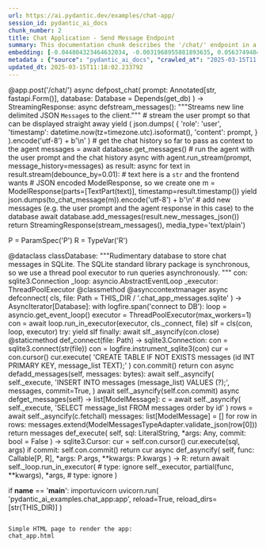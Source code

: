 ```yaml
---
url: https://ai.pydantic.dev/examples/chat-app/
session_id: pydantic_ai_docs
chunk_number: 2
title: Chat Application - Send Message Endpoint
summary: This documentation chunk describes the '/chat/' endpoint in a FastAPI application, which processes chat prompts. It features an asynchronous function that streams JSON-encoded messages, starting with the user's prompt and followed by chat history from a database. The agent processes the prompt alongside the chat history, sending back responses in real-time.
embedding: [-0.044804323464632034, -0.0031968955881893635, 0.05637494847178459, 0.008811771869659424, 0.031271275132894516, -0.015240605920553207, 0.0020277269650250673, -0.006983153987675905, -0.011201080866158009, -0.028365876525640488, 0.01282581128180027, -0.03868769109249115, 0.010767819359898567, 0.000537992746103555, -0.022300217300653458, -0.020732831209897995, -0.016833478584885597, 0.03769373893737793, -0.004297570325434208, 0.029257886111736298, 0.07360345870256424, -0.020516199991106987, 0.020363284274935722, -0.004173326306045055, -0.023701945319771767, -0.01898704282939434, -0.02177775464951992, 0.0413382314145565, -0.02465766854584217, -0.0643775463104248, -0.03511965647339821, -0.012271490879356861, 0.048474300652742386, -0.005836285650730133, 0.0021009990014135838, -0.001635880209505558, 0.02365097403526306, 0.03980907425284386, 0.03180648013949394, -0.038840606808662415, 0.006862095557153225, -0.04931533709168434, 0.046894170343875885, -0.0129341259598732, -0.022096330299973488, 0.04121080040931702, -0.042204756289720535, 0.07334860414266586, 0.042204756289720535, -0.0045396871864795685, -0.027677755802869797, 0.004453672096133232, -0.021624838933348656, -0.003931209910660982, -0.015291578136384487, -0.011226566508412361, -0.025791794061660767, 0.023039311170578003, 0.01093984954059124, 0.00539665250107646, 0.03173002228140831, 0.006664579268544912, 0.006556264124810696, -0.0034565336536616087, -0.03313175216317177, -0.006594493053853512, -0.042408641427755356, 0.008671598508954048, -0.028518792241811752, 0.038636721670627594, 0.009952268563210964, -0.041108857840299606, -0.03889157995581627, -0.03540000319480896, -0.012265119701623917, -0.014832830056548119, -0.027397410944104195, 0.026377972215414047, -0.030965445563197136, -0.04437106102705002, 0.00036576337879523635, 0.009767495095729828, -0.047174517065286636, 0.020732831209897995, -0.03438056260347366, -0.0007880737539380789, -0.06554989516735077, -0.010748704895377159, -0.0036795358173549175, 0.0009286447893828154, -0.035833265632390976, 0.026607345789670944, -0.054947737604379654, -0.012456264346837997, 0.06305227428674698, 0.0642756000161171, 0.005074892193078995, 0.01134125329554081, -0.008626998402178288, -0.004243412986397743, 0.03771922364830971, -0.03063412755727768, -0.0873149111866951, -0.008505940437316895, 0.03886609524488449, 0.008142765611410141, 0.024211665615439415, 0.010570303536951542, -0.062389638274908066, -0.04643542319536209, -0.05887257307767868, 0.001332437968812883, 0.017547085881233215, -0.027371924370527267, -0.012398920953273773, 0.002026134170591831, 0.040318794548511505, -0.04923887923359871, 0.026887690648436546, -0.016973651945590973, -0.017330454662442207, 0.006432020105421543, -0.02069460228085518, -0.010175270959734917, 0.00790064875036478, -0.020949462428689003, -0.010143413208425045, -0.027907129377126694, -0.03509417176246643, 0.006893952842801809, 0.0465373694896698, -0.02981857769191265, 0.015176891349256039, -0.04174600914120674, -0.03611360862851143, 0.013877106830477715, -0.03728596493601799, 0.004625702276825905, -0.030047951266169548, 0.009410691447556019, 0.03669978678226471, -0.027320953086018562, -0.02186695672571659, -0.0077477325685322285, -0.006103888154029846, -0.008263823576271534, -0.06305227428674698, 0.016527647152543068, -0.02974211797118187, -0.05081900954246521, 0.02474687062203884, 0.021854212507605553, -0.03134773299098015, 0.004957019817084074, 0.005215065088123083, 0.02645443007349968, 0.020745573565363884, 0.040114905685186386, -0.010735961608588696, -0.05780216306447983, -0.011723542585968971, 0.009289633482694626, -0.020235855132341385, -0.04284190386533737, -0.03960518538951874, -0.04118531569838524, -0.023523543030023575, -0.010506588034331799, -0.03748985007405281, -0.020860260352492332, -0.01557192299515009, -0.013087041676044464, 0.018617495894432068, 0.02524384669959545, 0.0596371553838253, -0.017878403887152672, 0.03359049931168556, -0.05571231618523598, -0.027983587235212326, -0.007448272779583931, -0.010009611956775188, 0.005587797611951828, 0.00870345626026392, -0.03183196857571602, -0.03155162185430527, -0.001091117737814784, 0.040726568549871445, -0.005651512183248997, -0.03657235577702522, 0.017865659669041634, -0.018948813900351524, 0.03731144964694977, 0.0031459236051887274, 0.004415443167090416, -0.008002592250704765, -0.017368683591485023, 0.03669978678226471, -0.01550820842385292, -0.0030025651212781668, 0.035145144909620285, 0.01680799201130867, 0.04533952847123146, -0.009576350450515747, -0.05612009018659592, -0.002222057431936264, -0.06182894483208656, 0.0008991766371764243, 0.02984406240284443, -0.02156112529337406, -0.0037496222648769617, 0.018069548532366753, -0.039324842393398285, 0.02872268110513687, 0.010952592827379704, -0.031780995428562164, -0.0504876933991909, -0.008034450002014637, 0.023842118680477142, -0.05469287559390068, -0.028697194531559944, -0.037133049219846725, 0.0202740840613842, 0.03827991709113121, -0.022338446229696274, 0.02943628653883934, 0.06871015578508377, 0.028518792241811752, -0.019509505480527878, -0.02376566082239151, 0.057037584483623505, 0.03499222546815872, -0.04378488287329674, -0.024402810260653496, -0.026123112067580223, 0.06498920917510986, -0.05058963596820831, 0.013685962185263634, -0.0075183589942753315, 0.026913177222013474, 0.0413382314145565, 0.016960907727479935, 0.0030949516221880913, 0.024593954905867577, 0.001609597820788622, 0.02017213962972164, 0.024695897474884987, -0.026811232790350914, -0.04567084461450577, 0.03947775810956955, 0.06590670347213745, 0.02913045510649681, -0.026581859216094017, -0.00791339110583067, -0.0023924948181957006, 0.0012774838833138347, -0.03848380595445633, -0.02775421366095543, -0.014756372198462486, 0.003332289634272456, -0.026530887931585312, -0.00939794909209013, 0.01899978518486023, -0.03708207607269287, 0.021255293861031532, 0.0425870455801487, -0.029971493408083916, 0.04044622182846069, -0.04592570662498474, -0.026607345789670944, -0.00985032506287098, -0.0012066010385751724, -0.0039025379810482264, 0.025307562202215195, 0.005227808374911547, -0.058209940791130066, 0.018158748745918274, -0.016336502507328987, -0.00014186522457748652, 0.0664164200425148, 0.001127753872424364, -0.012660152278840542, -0.007365443278104067, 0.0013141200179234147, 0.022440390661358833, -0.0053647952154278755, 0.031780995428562164, 0.023052053526043892, -0.012475378811359406, 0.012857668101787567, 0.011519655585289001, -0.007180670276284218, 0.050462208688259125, -0.008295681327581406, -0.04019136354327202, 0.0237784031778574, 0.056527867913246155, 0.05209330841898918, 0.04024233669042587, -0.02553693577647209, -0.00587132852524519, 0.02097494713962078, 0.021917928010225296, 0.0006526795914396644, -0.015966955572366714, -0.04819395765662193, 0.006489363498985767, 0.005288337357342243, 0.005747084505856037, 0.044218145310878754, -0.04686868563294411, -0.031475163996219635, 0.08695810288190842, -0.0244537815451622, -0.042408641427755356, -0.025422248989343643, 0.003619006834924221, 0.03014989383518696, 0.028518792241811752, -0.009136717766523361, -0.0064638773910701275, -0.028799138963222504, -0.013010583817958832, 0.04990151524543762, -0.034074731171131134, -0.054743848741054535, -0.0321887731552124, 0.027907129377126694, -0.03338661044836044, -0.02167581208050251, 0.018948813900351524, 0.003845194587484002, -0.06147214397788048, 0.010035097599029541, 0.025906480848789215, 0.010022355243563652, -0.021726783365011215, -0.03012440912425518, -0.0036890930496156216, 0.025205617770552635, 0.049570199102163315, 0.003931209910660982, 0.023408856242895126, -0.0365978442132473, -0.0004647205932997167, -0.022809937596321106, -0.000136091053718701, 0.02534579113125801, 0.041822466999292374, -0.03122030384838581, -0.011303024366497993, -0.03223974257707596, 0.027983587235212326, 0.015304320491850376, -0.05092095583677292, 0.019127216190099716, -0.032469116151332855, -0.04284190386533737, -0.012806696817278862, -0.008282938040792942, 0.014603456482291222, -0.01391533575952053, 0.0078114476054906845, -0.011207452043890953, -0.039834558963775635, 0.041032399982213974, 0.021446438506245613, -0.020044710487127304, -0.07890453934669495, -0.02625054121017456, -0.010857020504772663, 0.003975810017436743, -0.004600216168910265, -0.007894276641309261, -0.005947786848992109, -0.03323369473218918, -0.028416849672794342, -0.005087635479867458, 0.035068683326244354, 0.003548920387402177, 0.033666957169771194, -0.006556264124810696, -0.0134693318977952, 0.021701296791434288, -0.001416063867509365, -0.0007279427954927087, 0.030685098841786385, 0.004141469020396471, 0.036827217787504196, -0.05438704416155815, 0.026123112067580223, 0.04760777950286865, -0.035935208201408386, 0.018260693177580833, -0.018757669255137444, 0.029283370822668076, 0.03361598402261734, 0.026276027783751488, -0.010188013315200806, 0.029512744396924973, 0.0013021734775975347, 0.020044710487127304, -0.022019872441887856, 0.021344494074583054, 0.004125540144741535, -0.010876134969294071, -0.0029595575761049986, 0.02316674031317234, 0.014284882694482803, 0.01611987128853798, -0.009691037237644196, -0.006836609449237585, -0.0483468733727932, 0.01631101593375206, 0.004151026252657175, -0.052348166704177856, -0.03647041320800781, -0.02803455851972103, -0.016043413430452347, 0.013061556033790112, 0.0664164200425148, 0.024925271049141884, -0.06906695663928986, -0.010812419466674328, 0.012500864453613758, -0.011360367760062218, 0.04454946517944336, 0.0522971972823143, -0.041032399982213974, 0.01970065012574196, 0.011704428121447563, -0.0018142820335924625, -0.046206049621105194, 0.02077106013894081, 0.040216848254203796, 0.007785961497575045, -0.010627646930515766, -0.002210907405242324, -0.0067665232345461845, -0.009678294882178307, -0.05397927016019821, 0.010602160356938839, -0.003555291797965765, -0.03012440912425518, 0.022529590874910355, -0.018732182681560516, -0.01780194602906704, -0.007664903532713652, -0.010901620611548424, -0.011850972659885883, -0.006275918334722519, -0.012137689627707005, -0.033947303891181946, 0.008856371976435184, -0.04307127743959427, -0.006728294305503368, -0.06707905232906342, 0.08068855851888657, 0.03491576761007309, 0.010729590430855751, 0.002497624373063445, 0.03731144964694977, 0.06086048111319542, -0.032978836447000504, 0.02388034760951996, 0.019356589764356613, -0.0417969785630703, 0.058821603655815125, 0.03631749749183655, 0.0037082075141370296, 0.003271760419011116, 0.035247087478637695, 0.0010465173982083797, -0.011500541120767593, 0.032061342149972916, -0.05102289840579033, -0.04745486378669739, 0.03114384599030018, 0.037234991788864136, -0.007957992143929005, 0.039426784962415695, 0.02526933327317238, -0.0026632831431925297, 0.011557884514331818, -0.010213499888777733, -0.02515464462339878, 0.04770972207188606, 0.011895573697984219, -0.03769373893737793, -0.005575054325163364, -0.0055304537527263165, 0.008168251253664494, 0.033565014600753784, -0.0028655780479311943, -0.01471814326941967, 0.0003902538155671209, -0.03677624464035034, -0.04954471066594124, -0.04324967786669731, 0.012838553637266159, -0.04467689245939255, 0.023090282455086708, 0.027907129377126694, -0.030455725267529488, 0.004928348120301962, 0.004045896697789431, -0.030200866982340813, -0.04786263778805733, 0.030251838266849518, 0.0318574532866478, 0.008168251253664494, -0.006298218388110399, -0.03720950707793236, 0.006543520838022232, -0.00162313727196306, -0.0017585314344614744, -0.007575702387839556, -0.03043024055659771, 0.029589202255010605, -0.031067388132214546, -0.005473110359162092, -0.0018222463550046086, 0.01917818747460842, 0.025294817984104156, -0.03741339221596718, -0.001956047723069787, -0.0017505671130493283, -0.02148466743528843, -0.013405616395175457, 0.011570626869797707, -0.022236503660678864, 0.04498272389173508, 0.005176836159080267, 0.019229158759117126, 0.013380130752921104, -0.01471814326941967, 0.005982829723507166, -0.05069158226251602, -0.015852268785238266, 0.002234800485894084, -0.02783067151904106, -0.018923327326774597, 0.011048165149986744, -0.01851555146276951, -0.014501512981951237, -0.002742926822975278, 0.008569655008614063, 0.01999373733997345, -0.00825108028948307, 0.003015307942405343, -0.010366415604948997, 0.020911233499646187, 0.009283262304961681, -0.007957992143929005, -0.03560389205813408, 0.029487259685993195, 0.007887905463576317, -0.007397300563752651, -0.00215197098441422, 0.013290929608047009, 0.029206912964582443, 0.02059265784919262, 0.004931533709168434, 0.022618792951107025, -0.024033263325691223, -0.03718401864171028, 0.013826134614646435, 0.0134693318977952, 0.005721598863601685, -0.07034125924110413, 0.0134693318977952, 0.009143088944256306, -0.02189244143664837, -0.0350177139043808, 0.012787582352757454, -0.009792981669306755, -0.026913177222013474, -0.012233261950314045, 0.005285151768475771, -0.042306698858737946, 0.01970065012574196, -0.014297625049948692, -0.015495465137064457, -0.017929375171661377, 0.02345982939004898, -0.0423576720058918, -0.009359720163047314, -0.011475054547190666, -0.0019687905441969633, 0.014374082908034325, 1.1766102943511214e-05, 0.018553780391812325, 0.01849006675183773, -0.029104970395565033, -0.0025708964094519615, -0.023829376325011253, -0.00985032506287098, -0.005504968110471964, 0.018948813900351524, -0.046996116638183594, -0.001898704213090241, 0.027779700234532356, -0.022402161732316017, -0.03180648013949394, 0.01910172961652279, 0.013354644179344177, 0.019343845546245575, 0.022911880165338516, -0.024033263325691223, -0.00272381235845387, -0.003835637355223298, 0.01248174998909235, 0.025677107274532318, -0.031780995428562164, -0.0538773275911808, 0.003778293961659074, 0.020567171275615692, -0.0024068306665867567, 0.028263933956623077, 0.02158661000430584, -0.011557884514331818, -0.03132224828004837, 0.0160943865776062, 0.01978985033929348, 0.039732616394758224, 0.002539039123803377, 0.038432832807302475, -0.014501512981951237, -0.02298833802342415, -0.005304266232997179, 0.013214471749961376, 0.03198488429188728, 0.008174622431397438, 0.027193522080779076, 0.025931967422366142, -0.024887042120099068, -0.011449568904936314, 0.046384453773498535, -0.00031439325539395213, 0.002499217167496681, -0.00440270034596324, 0.016043413430452347, 0.0279581006616354, 2.630728886288125e-05, 0.010691361501812935, 0.020809289067983627, -0.0019958694465458393, -0.010532074607908726, -0.0015172112034633756, 0.021140607073903084, -0.005304266232997179, -0.010876134969294071, -0.032086826860904694, 0.026403456926345825, 0.0006096720462664962, 0.017534341663122177, -0.030277324840426445, -0.009436178021132946, -0.03091447241604328, 0.012475378811359406, 0.03748985007405281, -0.025333046913146973, 0.011819114908576012, -0.017521599307656288, 0.05058963596820831, -0.02277170866727829, 0.025027215480804443, -0.005195950623601675, 0.00713606970384717, -0.001999055268242955, 0.020223110914230347, 0.023893089964985847, 0.012449893169105053, 0.024823328480124474, -0.010047840885818005, 0.026428943499922752, -0.012946869246661663, 0.006046544760465622, -0.0019910908304154873, 0.0047244601882994175, 0.018859611824154854, 0.002707883482798934, -0.006298218388110399, -0.06391879171133041, 0.0042561558075249195, 0.0564768947660923, -0.010837906040251255, -0.011430454440414906, 0.006772894877940416, 0.0004563580150716007, 0.018158748745918274, -0.007461015600711107, -0.015775810927152634, -0.0019815335981547832, 0.015023975633084774, -0.003657235763967037, 0.012641037814319134, -0.015176891349256039, 0.00984395295381546, 0.031169332563877106, -0.030990930274128914, 0.011526026763021946, -0.006569006945937872, 0.020618144422769547, -0.007461015600711107, -0.03211231529712677, -0.025116415694355965, -0.005431695841252804, -0.04205184057354927, 0.03708207607269287, -0.01550820842385292, -0.014654428698122501, -0.009582722559571266, -0.024593954905867577, 0.028518792241811752, -0.03458445146679878, 0.01730496808886528, -0.03254557400941849, 0.00277159851975739, 0.026785748079419136, -0.02265702188014984, -0.012819439172744751, 0.0033832616172730923, 0.012316091917455196, -0.03427862003445625, 0.025231104344129562, -0.06524406373500824, 0.00865885615348816, 0.05423412844538689, -0.006110259797424078, 0.026785748079419136, -0.007977106608450413, 0.017980346456170082, 0.06300129741430283, -0.009531750343739986, -0.012118575163185596, -0.02584276720881462, -0.025014473125338554, 0.013711447827517986, -0.01967516355216503, -0.006696437019854784, 0.005670626647770405, -0.01810777746140957, -0.005466739181429148, 0.0017489742022007704, -0.007690389174968004, 0.017139310017228127, -0.02247861959040165, 0.08043369650840759, -0.004055453930050135, 0.023192226886749268, -0.03331015259027481, 0.008932829834520817, -0.031092874705791473, -0.008875486440956593, -0.029461773112416267, 0.02375291846692562, 0.026174083352088928, 0.03155162185430527, -0.0504876933991909, 0.030863501131534576, -0.03091447241604328, 0.03771922364830971, -0.025524191558361053, 0.021854212507605553, -0.0059414152055978775, -0.029461773112416267, 0.015699353069067, -0.036929160356521606, -0.016986394301056862, -0.004928348120301962, -0.011201080866158009, -0.016757020726799965, -0.003956695552915335, 0.003822894534096122, 0.041924409568309784, -0.049289852380752563, -0.024823328480124474, 0.03868769109249115, 0.029665660113096237, 0.004154211841523647, -0.013023327104747295, -0.01039190124720335, 0.0015785368159413338, -0.005230993963778019, 0.012016631662845612, -0.006432020105421543, 0.0008067900198511779, -0.006212203297764063, -0.003838823176920414, -0.00020159795531071723, -0.025396762415766716, -0.021459180861711502, -0.01840086467564106, -0.02585550956428051, 0.03489028289914131, -0.014743629842996597, 0.016272787004709244, -0.09582722187042236, -0.027473868802189827, -0.023727431893348694, -0.012195033021271229, 0.035654861479997635, 0.0014447355642914772, -0.021204320713877678, -0.0022666577715426683, -0.006323704496026039, -0.03641944006085396, 0.011615227907896042, -0.006033801939338446, -0.005759827792644501, -0.03114384599030018, 0.029410801827907562, -0.01619632914662361, 0.029589202255010605, 0.006556264124810696, 0.03165356442332268, 0.009780238382518291, -0.017840174958109856, -0.0058872574009001255, -0.060503676533699036, 0.04146566241979599, -0.008136393502354622, -0.023141253739595413, 0.0019687905441969633, 0.010621274821460247, 0.022516848519444466, -0.023816632106900215, 0.031755510717630386, 0.012067603878676891, 0.01550820842385292, -0.014794601127505302, -0.03239265829324722, 0.05362246558070183, -0.018757669255137444, 0.03825443238019943, 0.013278186321258545, 0.0029229214414954185, 0.0015028753550723195, -0.041312746703624725, -0.004428185988217592, 0.0001931358128786087, 0.039528727531433105, 0.024441039189696312, -0.042026352137327194, 0.01800583302974701, -0.035247087478637695, -0.025485962629318237, 0.010264471173286438, -0.008499568328261375, -0.0078114476054906845, 0.030506698414683342, -0.003309989348053932, 0.06758877635002136, -0.051965877413749695, 0.03341209888458252, 0.01808229088783264, 0.010028726421296597, -0.014106480404734612, -0.004979319870471954, 0.022809937596321106, -0.020847517997026443, -0.0010449244873598218, -0.01819697767496109, -0.010500216856598854, -0.003934395499527454, -0.027881642803549767, 0.011780885979533195, -0.0031172519084066153, 0.06447948515415192, -0.001122975256294012, -0.002841684967279434, 0.034151189029216766, 0.029410801827907562, 0.029003025963902473, 0.02565162256360054, 0.011277538724243641, -0.005807613953948021, 0.009952268563210964, -0.029283370822668076, -0.011347625404596329, 0.021229807287454605, -0.011385854333639145, 0.0028846925124526024, 0.046894170343875885, -0.005431695841252804, -0.004829590208828449, 0.014144709333777428, 0.040930457413196564, 0.003507505636662245, -0.004657559562474489, 0.02844233438372612, 0.024734126403927803, 0.00328131765127182, -0.03369244188070297, 0.0058235423639416695, 0.030455725267529488, -0.03430410474538803, 0.045900218188762665, -0.02635248564183712, 0.009716523811221123, 0.005371166858822107, -0.0026234614197164774, 0.014730886556208134, -0.00019333492673467845, -0.0032112314365804195, -0.0023112583439797163, -0.00954449363052845, -0.017725488170981407, 0.013596761040389538, 0.005979644134640694, 0.005186393391340971, -0.029104970395565033, -0.028697194531559944, 0.04108337312936783, 0.002822570502758026, -0.030455725267529488, 0.006645464804023504, -0.004523758310824633, 0.004552430007606745, 0.020860260352492332, -0.0023526728618890047, -0.03552743420004845, 0.011576998978853226, -0.01680799201130867, -0.03629201278090477, 0.022950109094381332, -0.02017213962972164, 0.002752484055235982, 0.014590714126825333, -0.000570646661799401, 0.04760777950286865, -0.016948165372014046, -0.019356589764356613, 0.03606263920664787, -0.009149461053311825, 0.007410043850541115, -0.00494746258482337, 0.004170140717178583, -0.033259183168411255, 0.0059414152055978775, -0.014565227553248405, -0.025511449202895164, -0.018744925037026405, -0.006874838378280401, 0.02892656810581684, -0.03568034991621971, -0.0207838024944067, 0.04164406284689903, -0.0279581006616354, -0.013533046469092369, 0.0006626350223086774, 0.005113121122121811, 0.014730886556208134, -0.017343197017908096, -0.025575164705514908, -0.04164406284689903, -0.02574082277715206, 0.0018684397218748927, 0.06611058861017227, 0.017470628023147583, -0.011576998978853226, 0.004979319870471954, -0.020720088854432106, -0.02179049886763096, -0.013214471749961376, -0.04635896533727646, 0.025995682924985886, -0.006320518907159567, 0.04954471066594124, 0.007008639629930258, -0.01039827335625887, 0.03170453757047653, 0.03274946287274361, 0.05448899045586586, 0.02069460228085518, 0.002177456859499216, 0.012806696817278862, -0.029895035549998283, 0.026428943499922752, 0.004759503528475761, 0.007250756490975618, 0.02974211797118187, 0.03858574852347374, -0.0006809530896134675, 0.024925271049141884, -0.011653456836938858, -0.028595250099897385, 0.005285151768475771, 0.008231965824961662, -0.01970065012574196, -0.0036859074607491493, -0.003088580211624503, 0.004695788491517305, 0.03703110292553902, -0.013443845324218273, -0.021828727796673775, -0.0012161582708358765, 0.03929935395717621, 0.032367173582315445, 0.03769373893737793, -0.015622895210981369, -0.00034644981496967375, 0.05994298681616783, -0.025524191558361053, 0.007034125737845898, -0.013545789755880833, -0.0069321817718446255, -0.02077106013894081, -0.026887690648436546, 0.0025963825173676014, -0.013252700679004192, 0.0070596118457615376, -0.002749298233538866, -0.023204969242215157, -0.003265389008447528, -0.005011177621781826, -0.0159287266433239, -0.005632397718727589, -0.033666957169771194, -0.016158100217580795, 0.007970734499394894, -0.02762678451836109, 0.017763717100024223, -0.03331015259027481, 0.020847517997026443, -0.019879050552845, 0.01506220456212759, 0.01968790590763092, -0.012265119701623917, -0.023001082241535187, 0.010825162753462791, 0.05555940046906471, -0.03427862003445625, -0.009627322666347027, -0.03190842643380165, 0.06295032799243927, 0.041924409568309784, 0.02458121068775654, 0.009519007056951523, -0.0017840174259617925, -0.037948597222566605, 0.0003769134928006679, 0.03170453757047653, 0.03562937676906586, -0.00019851175602525473, -0.006279103923588991, 0.006983153987675905, 0.019420303404331207, 0.009684666059911251, -0.0032335314899683, 0.021408209577202797, 0.03410021960735321, 0.001935340347699821, 0.0014399569481611252, 0.023243198171257973, -0.018439093604683876, -0.01719028130173683, 0.018770411610603333, 0.017725488170981407, 0.010404644533991814, -0.016553133726119995, -0.011315767653286457, -0.01476911548525095, -0.026301514357328415, 0.020936718210577965, 0.017776459455490112, 0.03353952616453171, -0.022797193378210068, -0.007511987816542387, 0.008525054901838303, -0.005520896520465612, 0.0015514580300077796, -0.03473736718297005, -0.018413608893752098, -0.018642982468008995, -0.009780238382518291, 0.018158748745918274, -0.03667430207133293, -0.012507236562669277, -0.03348855674266815, -0.027524840086698532, 0.02546047791838646, 0.0029595575761049986, 0.025779051706194878, -0.028467820957303047, -0.002981857629492879, 0.041032399982213974, 0.025422248989343643, 0.021051404997706413, -0.021306265145540237, -0.02297559566795826, 0.027677755802869797, -0.01123293861746788, 0.008079050108790398, 0.03043024055659771, 0.0020707345101982355, 0.0031618522480130196, 3.422187364776619e-05, -0.005253294017165899, 0.019458532333374023, -0.0001986113202292472, 0.009595464915037155, 0.01590324006974697, 0.008684341795742512, -0.02037602663040161, 0.04347905144095421, 0.014144709333777428, -0.02895205467939377, -0.001667737727984786, 0.026479914784431458, -0.01452699862420559, 0.019165445119142532, 0.0007848879904486239, -0.005253294017165899, -0.03331015259027481, -0.01068499032407999, -0.0241734366863966, -0.016578618437051773, 0.02345982939004898, -0.018247948959469795, 0.010015983134508133, -0.0036636071745306253, 0.026607345789670944, 0.017942117527127266, -0.004765875171869993, 0.022045357152819633, -0.005686555523425341, 0.046206049621105194, 0.005743898916989565, -0.024020520970225334, -0.011175595223903656, -0.06402073800563812, -0.014501512981951237, -0.06534601002931595, 0.0017951675690710545, -0.011991146020591259, -0.01878315396606922, -0.029283370822668076, -0.022032614797353745, -0.014641685411334038, 0.007416415028274059, 0.013290929608047009, -0.01620907336473465, -0.002985043451189995, 0.016056157648563385, -0.003867494873702526, 0.014157452620565891, 0.06498920917510986, 0.008365767076611519, -0.019917279481887817, 0.004182883538305759, 0.01838812232017517, 0.0016852592816576362, 0.01422116719186306, -0.003018493764102459, -0.032774947583675385, -0.02268250659108162, -0.020070195198059082, 0.03331015259027481, 0.017368683591485023, -0.00800896342843771, 0.019356589764356613, -0.021000433713197708, 0.025294817984104156, -0.006944925058633089, 0.005281965713948011, -0.013520303182303905, 0.0321887731552124, 0.02467041276395321, 0.008295681327581406, -0.0044855293817818165, -0.02974211797118187, 0.0002472934720572084, 0.010653132572770119, -0.04049719497561455, 0.026097625494003296, 0.10117927193641663, 0.027703242376446724, -0.042026352137327194, 0.004380399826914072, -0.005737527273595333, -0.02487429976463318, 0.02974211797118187, -0.006569006945937872, -0.010882506147027016, 0.015495465137064457, -0.03282592073082924, 0.0018748111324384809, -0.007951620034873486, 0.02376566082239151, -0.012112203985452652, -0.004482343792915344, 0.026607345789670944, -0.016361989080905914, -0.01759805716574192, 0.02385486103594303, -0.007690389174968004, 0.036241039633750916, 0.002954778727144003, 0.024492010474205017, -0.008977430872619152, -0.016158100217580795, -0.03269848972558975, 0.005683369934558868, 0.04342808201909065, -0.0033928188495337963, 0.008601512759923935, -0.04324967786669731, 0.001090321340598166, 0.008454968221485615, 0.018362635746598244, -0.01739417016506195, 0.003603077959269285, 0.00844859704375267, -0.010767819359898567, -0.049391794949769974, 0.004794546868652105, -0.025702593848109245, 0.01550820842385292, 0.007613931316882372, 0.0097993528470397, -0.008773542940616608, 0.037234991788864136, 0.0037050219252705574, -0.00658812141045928, 0.030073435977101326, 0.03641944006085396, -0.011850972659885883, -0.008894600905478, 0.0050175487995147705, 0.008512311615049839, -0.027320953086018562, 0.026021167635917664, 0.033565014600753784, -0.021599354222416878, -0.021663067862391472, -0.018273435533046722, 0.03318272531032562, 0.0040076677687466145, -0.0023574514780193567, -0.006619978696107864, 0.0318574532866478, 0.03091447241604328, -0.007671274710446596, 0.02813650295138359, 0.00489967642351985, 0.007027754094451666, -0.0015618116594851017, 0.015763068571686745, 0.013851621188223362, -0.006052916403859854, -0.0078114476054906845, 0.03443153575062752, -0.03371793031692505, -0.03292786329984665, 0.021344494074583054, -0.0013125271070748568, -0.010079698637127876, -0.0033832616172730923, 0.02356177195906639, 0.0018397679086774588, 0.006753780413419008, -0.01690993644297123, -0.014093737117946148, -0.021025920286774635, 0.009181317873299122, -0.027575811371207237, 0.012328834272921085, 0.03573131933808327, 0.0026154969818890095, -0.014539741910994053, -0.004068196751177311, 0.005626026540994644, 0.020057452842593193, -0.006384233944118023, 0.007734989747405052, -0.013762420043349266, -0.0033737043850123882, -0.014781858772039413, 0.021917928010225296, -2.862193105102051e-05, -0.018872356042265892, -0.016030671074986458, -0.005039849318563938, -0.00999049749225378, -0.004463229328393936, -0.030583156272768974, 0.009671922773122787, 0.0228736512362957, 0.0311183612793684, -0.023408856242895126, 0.016655076295137405, -6.65522093186155e-05, 0.0025549677666276693, -0.0054221386089921, 0.013685962185263634, 0.00494746258482337, 0.010251728817820549, 0.0034501622430980206, -0.005724784452468157, -0.008512311615049839, 0.0318574532866478, 0.006119817029684782, 0.026479914784431458, -0.05540648475289345, 0.014284882694482803, -0.019356589764356613, 0.015215120278298855, 2.0234461771906354e-05, 0.014042765833437443, -0.010207127779722214, 0.015215120278298855, 0.03960518538951874, -0.0034055619034916162, -0.01809503324329853, -0.0064001623541116714, -0.012736610136926174, -0.01857926696538925, -0.028391363099217415, -0.019114471971988678, 0.0019018900347873569, 0.050079915672540665, 0.0037400650326162577, -0.008499568328261375, 0.03022635169327259, 0.005030292086303234, -0.012864040210843086, 0.015253349207341671, 0.011475054547190666, 0.00768401799723506, 0.007155184168368578, 0.008193736895918846, 0.007613931316882372, -0.008741685189306736, 0.0020930347964167595, -0.01849006675183773, -0.027677755802869797, 0.024109721183776855, 0.03331015259027481, -0.016234558075666428, -0.024708641692996025, -0.003093358827754855, 0.013074299320578575, 0.00805993564426899, 0.0047149029560387135, 0.015419007278978825, 0.022644277662038803, -0.052169766277074814, -0.021166091784834862, 0.01850280910730362, 0.002515146043151617, 0.00328131765127182, 0.010334557853639126, -0.029181428253650665, 0.019853565841913223, -0.01611987128853798, 0.008505940437316895, -0.012539093382656574, -0.003322732402011752, 0.012456264346837997, -0.002580453874543309, 0.04500821232795715, 0.026683803647756577, -0.0061707887798547745, 0.0006180346244946122, -0.004380399826914072, -0.04342808201909065, -0.0015339363599196076, 0.025817280635237694, -0.025218360126018524, -0.03359049931168556, 0.001134125399403274, 0.006301404442638159, 0.01731771230697632, 0.004514201078563929, -0.0017346383538097143, -0.021663067862391472, 0.023026566952466965, -0.021344494074583054, 0.00846133939921856, 0.018872356042265892, -0.005673812702298164, -0.007677646353840828, -0.019241902977228165, -0.00805993564426899, 0.022019872441887856, -0.008671598508954048, -0.007741361390799284, 0.030200866982340813, -0.004482343792915344, 0.016858965158462524, -0.009914039634168148, 0.013991793617606163, -0.007180670276284218, 0.01213131844997406, -0.012857668101787567, 0.030888987705111504, 0.04962116852402687, 0.047964584082365036, 0.0054221386089921, -0.01600518450140953, 0.005371166858822107, -0.005055777728557587, 0.017967604100704193, 0.024033263325691223, -6.933973781997338e-05, -0.014093737117946148, 0.0013220843393355608, -0.019445789977908134, 0.017075594514608383, 0.010340929962694645, 0.014399569481611252, -0.014131966978311539, 0.016782507300376892, -0.028595250099897385, -0.02474687062203884, 0.03751533851027489, -0.012781210243701935, 0.002519924659281969, 0.00604017311707139, 0.012443521060049534, -0.024593954905867577, -0.026123112067580223, 0.0108442772179842, -0.023396113887429237, 0.023243198171257973, -0.035068683326244354, -0.007671274710446596, -0.03361598402261734, -0.04174600914120674, 0.000818736560177058, 0.038127001374959946, 0.017343197017908096, -0.010512960143387318, 0.021000433713197708, 0.008646112866699696, 0.023396113887429237, 0.059331320226192474, -0.003485205350443721, 0.013660476543009281, -0.009404320269823074, 0.05744536221027374, -0.0019066686509177089, 0.008187365718185902, -0.001353145344182849, -0.0228736512362957, -0.021408209577202797, -0.016260044649243355, 0.0005077281966805458, 0.009691037237644196, -0.011124623008072376, 0.005479482002556324, 0.00763304578140378, 0.005205507855862379, 0.0019926836248487234, -0.049289852380752563, 0.01391533575952053, -0.0015809261240065098, -0.013940821401774883, -0.008818143047392368, 0.014182938262820244, 0.026530887931585312, 0.030481211841106415, 0.0072252703830599785, 0.028671707957983017, -0.006543520838022232, 0.011118251830339432, 0.0013109341962262988, 0.0031905239447951317, 0.014756372198462486, 0.005272408481687307, -0.00016197524382732809, 0.02376566082239151, -0.030506698414683342, 0.013443845324218273, 0.016158100217580795, -0.009308747947216034, -0.00025824448675848544, 0.007856047712266445, 0.04546695947647095, 0.017789201810956, 0.016260044649243355, -0.01800583302974701, -0.002836906351149082, 0.02298833802342415, -0.014667171984910965, 0.002484881319105625, -0.04661382734775543, -0.015189633704721928, -0.026530887931585312, -0.012379806488752365, -1.987357609323226e-05, 0.023103024810552597, -0.0038834235165268183, 0.0021264851093292236, -0.01496026013046503, -0.028493307530879974, -0.015151404775679111, 0.02895205467939377, -0.014679914340376854, -0.013061556033790112, -0.022045357152819633, 0.0011612041853368282, -0.01650216057896614, 0.001678887871094048, -0.035935208201408386, 0.010818791575729847, 0.019879050552845, 0.0054922248236835, -0.006084773689508438, 0.015113175846636295, -0.03529806062579155, 0.031373221427202225, -0.01144319772720337, -0.0006869263597764075, 0.025333046913146973, 0.010704104788601398, -0.015444493852555752, -0.014858316630125046, 0.04612959176301956, -0.02187969908118248, 0.002489659935235977, -0.03746436536312103, -0.03799957036972046, -0.009315119124948978, 0.015431750565767288, -0.02686220593750477, 0.016833478584885597, 0.009882181882858276, 0.042332183569669724, 0.0020404700189828873, -0.004055453930050135, -0.034074731171131134, -0.014603456482291222, 0.01263466663658619, -0.028085531666874886]
metadata : {"source": "pydantic_ai_docs", "crawled_at": "2025-03-15T11:18:02.233792", "url_path": "/examples/chat-app/", "chunk_size": 3664}
updated_dt: 2025-03-15T11:18:02.233792
---
```

@app.post('/chat/')
async defpost_chat(
  prompt: Annotated[str, fastapi.Form()], database: Database = Depends(get_db)
) -> StreamingResponse:
  async defstream_messages():
"""Streams new line delimited JSON `Message`s to the client."""
    # stream the user prompt so that can be displayed straight away
    yield (
      json.dumps(
        {
          'role': 'user',
          'timestamp': datetime.now(tz=timezone.utc).isoformat(),
          'content': prompt,
        }
      ).encode('utf-8')
      + b'\n'
    )
    # get the chat history so far to pass as context to the agent
    messages = await database.get_messages()
    # run the agent with the user prompt and the chat history
    async with agent.run_stream(prompt, message_history=messages) as result:
      async for text in result.stream(debounce_by=0.01):
        # text here is a `str` and the frontend wants
        # JSON encoded ModelResponse, so we create one
        m = ModelResponse(parts=[TextPart(text)], timestamp=result.timestamp())
        yield json.dumps(to_chat_message(m)).encode('utf-8') + b'\n'
    # add new messages (e.g. the user prompt and the agent response in this case) to the database
    await database.add_messages(result.new_messages_json())
  return StreamingResponse(stream_messages(), media_type='text/plain')

P = ParamSpec('P')
R = TypeVar('R')

@dataclass
classDatabase:
"""Rudimentary database to store chat messages in SQLite.
  The SQLite standard library package is synchronous, so we
  use a thread pool executor to run queries asynchronously.
  """
  con: sqlite3.Connection
  _loop: asyncio.AbstractEventLoop
  _executor: ThreadPoolExecutor
  @classmethod
  @asynccontextmanager
  async defconnect(
    cls, file: Path = THIS_DIR / '.chat_app_messages.sqlite'
  ) -> AsyncIterator[Database]:
    with logfire.span('connect to DB'):
      loop = asyncio.get_event_loop()
      executor = ThreadPoolExecutor(max_workers=1)
      con = await loop.run_in_executor(executor, cls._connect, file)
      slf = cls(con, loop, executor)
    try:
      yield slf
    finally:
      await slf._asyncify(con.close)
  @staticmethod
  def_connect(file: Path) -> sqlite3.Connection:
    con = sqlite3.connect(str(file))
    con = logfire.instrument_sqlite3(con)
    cur = con.cursor()
    cur.execute(
      'CREATE TABLE IF NOT EXISTS messages (id INT PRIMARY KEY, message_list TEXT);'
    )
    con.commit()
    return con
  async defadd_messages(self, messages: bytes):
    await self._asyncify(
      self._execute,
      'INSERT INTO messages (message_list) VALUES (?);',
      messages,
      commit=True,
    )
    await self._asyncify(self.con.commit)
  async defget_messages(self) -> list[ModelMessage]:
    c = await self._asyncify(
      self._execute, 'SELECT message_list FROM messages order by id'
    )
    rows = await self._asyncify(c.fetchall)
    messages: list[ModelMessage] = []
    for row in rows:
      messages.extend(ModelMessagesTypeAdapter.validate_json(row[0]))
    return messages
  def_execute(
    self, sql: LiteralString, *args: Any, commit: bool = False
  ) -> sqlite3.Cursor:
    cur = self.con.cursor()
    cur.execute(sql, args)
    if commit:
      self.con.commit()
    return cur
  async def_asyncify(
    self, func: Callable[P, R], *args: P.args, **kwargs: P.kwargs
  ) -> R:
    return await self._loop.run_in_executor( # type: ignore
      self._executor,
      partial(func, **kwargs),
      *args, # type: ignore
    )

if __name__ == '__main__':
  importuvicorn
  uvicorn.run(
    'pydantic_ai_examples.chat_app:app', reload=True, reload_dirs=[str(THIS_DIR)]
  )

```

Simple HTML page to render the app:
chat_app.html